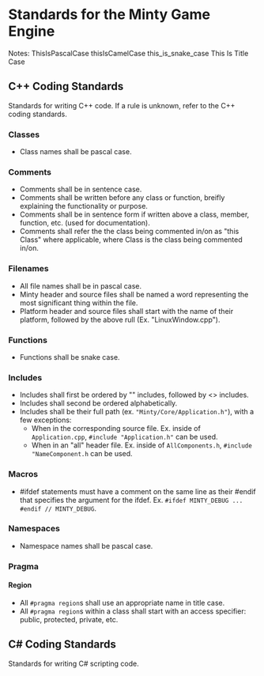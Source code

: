 # Standards for the Minty Game Engine

Notes:
ThisIsPascalCase
thisIsCamelCase
this_is_snake_case
This Is Title Case

## C++ Coding Standards
Standards for writing C++ code. If a rule is unknown, refer to the C++ coding standards.

### Classes
- Class names shall be pascal case.

### Comments
- Comments shall be in sentence case.
- Comments shall be written before any class or function, breifly explaining the functionality or purpose.
- Comments shall be in sentence form if written above a class, member, function, etc. (used for documentation).
- Comments shall refer the the class being commented in/on as "this Class" where applicable, where Class is the class being commented in/on.

### Filenames
- All file names shall be in pascal case.
- Minty header and source files shall be named a word representing the most significant thing within the file.
- Platform header and source files shall start with the name of their platform, followed by the above rull (Ex. "LinuxWindow.cpp").

### Functions
- Functions shall be snake case.

### Includes
- Includes shall first be ordered by "" includes, followed by <> includes.
- Includes shall second be ordered alphabetically.
- Includes shall be their full path (ex. `"Minty/Core/Application.h"`), with a few exceptions:
    - When in the corresponding source file. Ex. inside of `Application.cpp`, `#include "Application.h"` can be used.
    - When in an "all" header file. Ex. inside of `AllComponents.h`, `#include "NameComponent.h` can be used.

### Macros
- #ifdef statements must have a comment on the same line as their #endif that specifies the argument for the ifdef. Ex. `#ifdef MINTY_DEBUG ... #endif // MINTY_DEBUG`.

### Namespaces
- Namespace names shall be pascal case.

### Pragma

#### Region
- All `#pragma region`s shall use an appropriate name in title case.
- All `#pragma region`s within a class shall start with an access specifier: public, protected, private, etc.

## C# Coding Standards
Standards for writing C# scripting code.